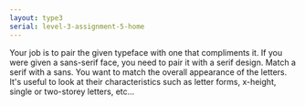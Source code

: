 ```yaml
---
layout: type3
serial: level-3-assignment-5-home
---
```

Your job is to pair the given typeface with one that compliments it. If you were given a sans-serif face, you need to pair it with a serif design. Match a serif with a sans. You want to match the overall appearance of the letters. It's useful to look at their characteristics such as letter forms, x-height, single or two-storey letters, etc...
